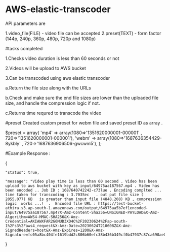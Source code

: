 # AWS-elastic-transcoder

API parameters are 
 
1.video_file(FILE) - video file can be accepted
2.preset(TEXT)  - form factor (144p, 240p, 360p, 480p, 720p and 1080p) 



#tasks completed

1.Checks video duration is less than 60 seconds or not 

2.Videos will be upload to AWS bucket

3.Can be transcoded using aws elastic transcoder 

  a.Return the file size along with the URLs
  
  b.Check and make sure the end file sizes are lower than the uploaded file size, and handle the compression logic if not.
  
  c.Returns time requred to transcode the video

#preset
Created custom preset for webm file and  saved  preset ID as array .

  $preset  = array(
            'mp4' => array(1080=>'1351620000001-000001' , 720=>'1351620000001-000001'), 
            'webm' => array(1080=>'1687636354429-8ykbly' , 720=>'1687636906506-gwcwm5'), 
        );


        


#Example Response : 

{

    "status": true,
    
    "message": "Video play time is less than 60 second . Video has been upload to aws bucket with key as input/64975aa187567.mp4 . Video has been encoded .. Job ID : 1687640742242-c73lue . Encoding complted ... time taken for transcoding : 3.703Sec   . out put file size ( 2055.077) KB   is greater than input file (4848.208) KB , compression logic  works ...!  .  Encoded file URL : https://test-bucket-athira.s3.ap-south-1.amazonaws.com/output/64975aa5b7ef1encoded-input/64975aa187567.mp4?X-Amz-Content-Sha256=UNSIGNED-PAYLOAD&X-Amz-Algorithm=AWS4-HMAC-SHA256&X-Amz-Credential=AKIAWXFAR2G6MUD3XD4C%2F20230624%2Fap-south-1%2Fs3%2Faws4_request&X-Amz-Date=20230624T210608Z&X-Amz-SignedHeaders=host&X-Amz-Expires=1200&X-Amz-Signature=fc05a8bc404fe1619bdd2c806b60efc38b436b349cf0b47937c87ca690ae05e2"
    
}
